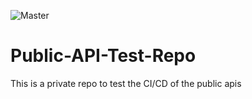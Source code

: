 ![Master](https://github.com/sherweb/Public-API-Test-Repo/workflows/Master/badge.svg)

# Public-API-Test-Repo

This is a private repo to test the CI/CD of the public apis

